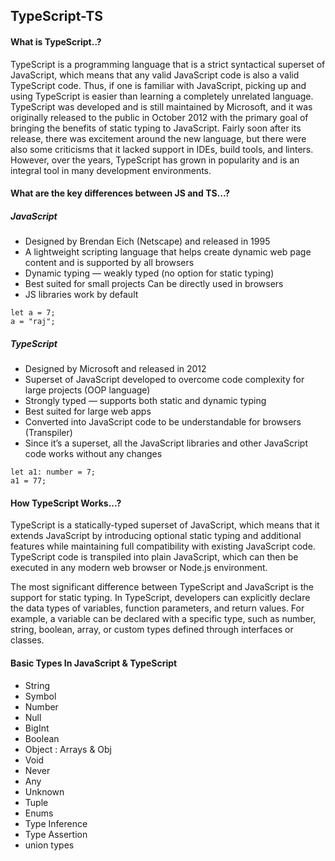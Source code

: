 ﻿## TypeScript-TS

#### What is TypeScript..?
TypeScript is a programming language that is a strict syntactical superset of JavaScript, which means that any valid JavaScript code is also a valid TypeScript code. Thus, if one is familiar with JavaScript, picking up and using TypeScript is easier than learning a completely unrelated language.
TypeScript was developed and is still maintained by Microsoft, and it was originally released to the public in October 2012 with the primary goal of bringing the benefits of static typing to JavaScript. Fairly soon after its release, there was excitement around the new language, but there were also some criticisms that it lacked support in IDEs, build tools, and linters. However, over the years, TypeScript has grown in popularity and is an integral tool in many development environments.

#### What are the key differences between JS and TS...?
##### JavaScript
- Designed by Brendan Eich (Netscape) and released in 1995
- A lightweight scripting language that helps create dynamic web page content and is supported by all browsers
- Dynamic typing — weakly typed (no option for static typing)
- Best suited for small projects
Can be directly used in browsers
- JS libraries work by default

```
let a = 7;
a = "raj";
```

##### TypeScript
- Designed by Microsoft and released in 2012
- Superset of JavaScript developed to overcome code complexity for large projects (OOP language)
- Strongly typed — supports both static and dynamic typing
- Best suited for large web apps
- Converted into JavaScript code to be understandable for browsers (Transpiler)
- Since it’s a superset, all the JavaScript libraries and other JavaScript code works without any changes

``` 
let a1: number = 7;
a1 = 77;
```

#### How TypeScript Works...?
TypeScript is a statically-typed superset of JavaScript, which means that it extends JavaScript by introducing optional static typing and additional features while maintaining full compatibility with existing JavaScript code. TypeScript code is transpiled into plain JavaScript, which can then be executed in any modern web browser or Node.js environment.

The most significant difference between TypeScript and JavaScript is the support for static typing. In TypeScript, developers can explicitly declare the data types of variables, function parameters, and return values. For example, a variable can be declared with a specific type, such as number, string, boolean, array, or custom types defined through interfaces or classes.

#### Basic Types In JavaScript & TypeScript
- String
- Symbol
- Number 
- Null
- BigInt
- Boolean
- Object : Arrays & Obj
- Void
- Never
- Any
- Unknown
- Tuple
- Enums
- Type Inference
- Type Assertion
- union types
